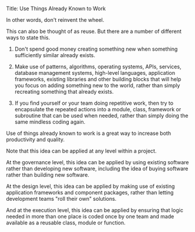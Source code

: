 Title: Use Things Already Known to Work

In other words, don't reinvent the wheel.

This can also be thought of as reuse. But there are a number of different ways to state this.

1. Don't spend good money creating something new when something sufficiently similar already exists.

2. Make use of patterns, algorithms, operating systems, APIs, services, database management systems, high-level languages, application frameworks, existing libraries and other building blocks that will help you focus on adding something new to the world, rather than simply recreating something that already exists.

3. If you find yourself or your team doing repetitive work, then try to encapsulate the repeated actions into a module, class, framework or subroutine that can be used when needed, rather than simply doing the same mindless coding again.

Use of things already known to work is a great way to increase both productivity and quality.

Note that this idea can be applied at any level within a project.

At the governance level, this idea can be applied by using existing software rather than developing new software, including the idea of buying software rather than building new software.

At the design level, this idea can be applied by making use of existing application frameworks and component packages, rather than letting development teams "roll their own" solutions.

And at the execution level, this idea can be applied by ensuring that logic needed in more than one place is coded once by one team and made available as a reusable class, module or function.
